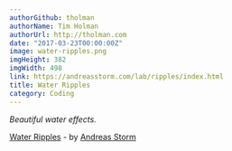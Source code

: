 ```yaml
---
authorGithub: tholman
authorName: Tim Holman
authorUrl: http://tholman.com
date: "2017-03-23T00:00:00Z"
image: water-ripples.png
imgHeight: 382
imgWidth: 498
link: https://andreasstorm.com/lab/ripples/index.html
title: Water Ripples
category: Coding
---
```


_Beautiful water effects._

[Water Ripples](https://andreasstorm.com/lab/ripples/index.html) - by [Andreas Storm](https://andreasstorm.com)
